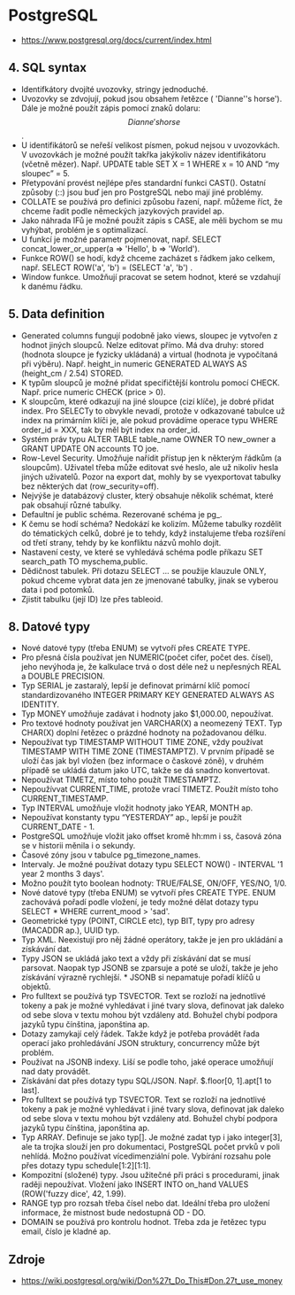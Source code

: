 # PostgreSQL
* https://www.postgresql.org/docs/current/index.html

## 4. SQL syntax
* Identifkátory dvojíté uvozovky, stringy jednoduché. 
* Uvozovky se zdvojují, pokud jsou obsahem řetězce ( 'Dianne''s horse'). Dále je možné použít zápis pomocí znaků dolaru: $$Dianne's horse$$.
* U identifikátorů se neřeší velikost písmen, pokud nejsou v uvozovkách. V uvozovkách je možné použít takřka jakýkoliv název identifikátoru (včetně mězer). Např. UPDATE table SET X = 1 WHERE x = 10 AND “my sloupec” = 5.
* Přetypování provést nejlépe přes standardní funkci CAST(). Ostatní způsoby (::) jsou buď jen pro PostgreSQL nebo mají jiné problémy.
* COLLATE se používá pro definici způsobu řazení, např. můžeme říct, že chceme řadit podle německých jazykových pravidel ap.
* Jako náhrada IFů je možné použít zápis s CASE, ale měli bychom se mu vyhýbat, problém je s optimalizací.
* U funkcí je možné parametr pojmenovat, např. SELECT concat_lower_or_upper(a => 'Hello', b => 'World').
* Funkce ROW() se hodí, když chceme zacházet s řádkem jako celkem, např. SELECT ROW('a', 'b') = (SELECT 'a', 'b') .
* Window funkce. Umožňují pracovat se setem hodnot, které se vzdahují k danému řádku.

## 5. Data definition
* Generated columns fungují podobně jako views, sloupec je vytvořen z hodnot jiných sloupců. Nelze editovat přímo. Má dva druhy: stored (hodnota sloupce je fyzicky ukládaná) a virtual (hodnota je vypočítaná při výběru). Např. height_in numeric GENERATED ALWAYS AS (height_cm / 2.54) STORED. 
* K typům sloupců je možné přidat specifičtější kontrolu pomocí CHECK. Např. price numeric CHECK (price > 0).
* K sloupcům, které odkazují na jiné sloupce (cizí klíče), je dobré přidat index. Pro SELECTy to obvykle nevadí, protože v odkazované tabulce už index na primárním klíči je, ale pokud provádíme operace typu WHERE order_id = XXX, tak by měl být index na order_id.
* Systém práv typu ALTER TABLE table_name OWNER TO new_owner a GRANT UPDATE ON accounts TO joe.
* Row-Level Security. Umožňuje nařídit přístup jen k některým řádkům (a sloupcům). Uživatel třeba může editovat své heslo, ale už nikoliv hesla jiných uživatelů. Pozor na export dat, mohly by se vyexportovat tabulky bez některých dat (row_security=off).
* Nejvýše je databázový cluster, který obsahuje několik schémat, které pak obsahují různé tabulky.
* Defaultní je public schéma. Rezerované schéma je pg_.
* K čemu se hodí schéma? Nedokází ke kolizím. Můžeme tabulky rozdělit do tématických celků, dobré je to tehdy, když instalujeme třeba rozšíření od třetí strany, tehdy by ke konfliktu názvů mohlo dojít.
* Nastavení cesty, ve které se vyhledává schéma podle příkazu SET search_path TO myschema,public.
* Dědičnost tabulek. Při dotazu SELECT … se použije klauzule ONLY, pokud chceme vybrat data jen ze jmenované tabulky, jinak se vyberou data i pod potomků.
* Zjistit tabulku (její ID) lze přes tableoid.

## 8. Datové typy
* Nové datové typy (třeba ENUM) se vytvoří přes CREATE TYPE.
* Pro přesná čísla používat jen NUMERIC(počet cifer, počet des. čísel), jeho nevýhoda je, že kalkulace trvá o dost déle než u nepřesných REAL a DOUBLE PRECISION.
* Typ SERIAL je zastaralý, lepší je definovat primární klíč pomocí standardizovaného INTEGER PRIMARY KEY GENERATED ALWAYS AS IDENTITY.
* Typ MONEY umožňuje zadávat i hodnoty jako $1,000.00, nepoužívat.
* Pro textové hodnoty používat jen VARCHAR(X) a neomezený TEXT. Typ CHAR(X) doplní řetězec o prázdné hodnoty na požadovanou délku.
* Nepoužívat typ TIMESTAMP WITHOUT TIME ZONE, vždy používat TIMESTAMP WITH TIME ZONE (TIMESTAMPTZ). V prvním případě se uloží čas jak byl vložen (bez informace o časkové zóně), v druhém případě se ukládá datum jako UTC, takže se dá snadno konvertovat.
* Nepoužívat TIMETZ, místo toho použít TIMESTAMPTZ. 
* Nepoužívvat CURRENT_TIME, protože vrací TIMETZ. Použít místo toho CURRENT_TIMESTAMP.
* Typ INTERVAL umožňuje vložit hodnoty jako YEAR, MONTH ap.
* Nepoužívat konstanty typu “YESTERDAY” ap., lepší je použít CURRENT_DATE - 1.
* PostgreSQL umožňuje vložit jako offset kromě hh:mm i ss, časová zóna se v historii měnila i o sekundy.
* Časové zóny jsou v tabulce pg_timezone_names.
* Intervaly. Je možné používat dotazy typu SELECT NOW() - INTERVAL '1 year 2 months 3 days'.
* Možno použít tyto boolean hodnoty: TRUE/FALSE, ON/OFF, YES/NO, 1/0.
* Nové datové typy (třeba ENUM) se vytvoří přes CREATE TYPE. ENUM zachovává pořadí podle vložení, je tedy možné dělat dotazy typu SELECT * WHERE current_mood > 'sad'.
* Geometrické typy (POINT, CIRCLE etc), typ BIT, typy pro adresy (MACADDR ap.), UUID typ.
* Typ XML. Neexistují pro něj žádné operátory, takže je jen pro ukládání a získávání dat.
* Typy JSON se ukládá jako text a vždy při získávání dat se musí parsovat. Naopak typ JSONB se zparsuje a poté se uloží, takže je jeho získávání výrazně rychlejší. * JSONB si nepamatuje pořadí klíčů u objektů. 
* Pro fulltext se používá typ TSVECTOR. Text se rozloží na jednotlivé tokeny a pak je možné vyhledávat i jiné tvary slova, definovat jak daleko od sebe slova v textu mohou být vzdáleny atd. Bohužel chybí podpora jazyků typu čínština, japonština ap.
* Dotazy zamykají celý řádek. Takže když je potřeba provádět řada operací jako prohledávání JSON struktury, concurrency může být problém.
* Používat na JSONB indexy. Liší se podle toho, jaké operace umožňují nad daty provádět.
* Získávání dat přes dotazy typu SQL/JSON. Např. $.floor[0, 1].apt[1 to last].
* Pro fulltext se používá typ TSVECTOR. Text se rozloží na jednotlivé tokeny a pak je možné vyhledávat i jiné tvary slova, definovat jak daleko od sebe slova v textu mohou být vzdáleny atd. Bohužel chybí podpora jazyků typu čínština, japonština ap.
* Typ ARRAY. Definuje se jako typ[]. Je možné zadat typ i jako integer[3], ale ta trojka slouží jen pro dokumentaci, PostgreSQL počet prvků v poli nehlídá.  Možno používat vícedimenziální pole. Vybírání rozsahu pole přes dotazy typu schedule[1:2][1:1].
* Kompozitní (složené) typy. Jsou užitečné při práci s procedurami, jinak raději nepoužívat. Vložení jako INSERT INTO on_hand VALUES (ROW('fuzzy dice', 42, 1.99).
* RANGE typ pro rozsah třeba čísel nebo dat. Ideální třeba pro uložení informace, že mistnost bude nedostupná OD - DO.
* DOMAIN se používá pro kontrolu hodnot. Třeba zda je řetězec typu email, číslo je kladné ap.

## Zdroje
* https://wiki.postgresql.org/wiki/Don%27t_Do_This#Don.27t_use_money 
